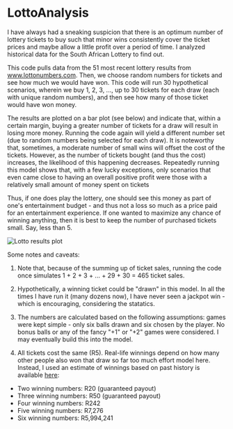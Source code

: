# LottoAnalysis
I have always had a sneaking suspicion that there is an optimum number of lottery tickets to buy such that minor wins consistently cover the ticket prices and maybe allow a little profit over a period of time. I analyzed historical data for the South African Lottery to find out. 

This code pulls data from the 51 most recent lottery results from www.lottonumbers.com. Then, we choose random numbers for tickets and see how much we would have won. This code will run 30 hypothetical scenarios, wherein we buy 1, 2, 3, ..., up to 30 tickets for each draw (each with unique random numbers), and then see how many of those ticket would have won money.

The results are plotted on a bar plot (see below) and indicate that, within a certain margin, buying a greater number of tickets for a  draw will result in losing more money. Running the code again will yield a different number set (due to random numbers being selected for each draw). It is noteworthy that, sometimes, a moderate number of small wins will offset the cost of the tickets. However, as the number of tickets bought (and thus the cost) increases, the likelihood of this happening decreases. Repeatedly running this model shows that, with a few lucky exceptions, only scenarios that even came close to having an overall positive profit were those with a relatively small amount of money spent on tickets

Thus, if one does play the lottery, one should see this money as part of one's entertainment budget - and thus not a loss so much as a price paid for an entertainment experience. If one wanted to maximize any chance of winning anything, then it is best to keep the number of purchased tickets small. Say, less than 5.

![Lotto results plot](https://raw.githubusercontent.com/MProx/LottoAnalysis/master/Figure_1.png)

Some notes and caveats:
1. Note that, because of the summing up of ticket sales, running the code once simulates 1 + 2 + 3 + ... + 29 + 30 =  465 ticket sales. 

2. Hypothetically, a winning ticket could be "drawn" in this model. In all the times I have run it (many dozens now), I have never seen a jackpot win - which is encouraging, considering the statatics. 

3. The numbers are calculated based on the following assumptions: games were kept simple - only six balls drawn and six chosen by the player. No bonus balls or any of the fancy "+1" or "+2" games were considered. I may eventually build this into the model.

4. All tickets cost the same (R5). Real-life winnings depend on how many other people also won that draw so far too much effort model here. Instead, I used an estimate of winnings based on past history is available [here](https://www.lotteryresults.co.za/lotto/):
* Two winning numbers: R20 (guaranteed payout)
* Three winning numbers: R50 (guaranteed payout)
* Four winning numbers: R242
* Five winning numbers: R7,276
* Six winning numbers: R5,994,241
